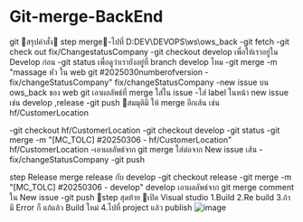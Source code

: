 # Git-merge-BackEnd

git สรุปคำสั่ง
step merge-ไปที่ D:DEV\DEVOPS\ws\ows_back
-git fetch
-git check out fix/ChangestatusCompany
-git checkout develop เพื่อให้เราอยู่ใน Develop ก่อน
-git status เพื่อดูว่าเรายังอยู่ที่ branch develop ไหม
-git  merge -m "massage หัว ใน web git  #2025030numberofversion - fix/changeStatusCompany" fix/changeStatusCompany
-new issue บน ows_back ของ web git    เอาผลลัพธ์ที่ merge ใส่ใน issue
-ใส่ label ในหน้า new issue เช่น develop ,release
-git push
สมมุติมี ให้ merge อีกเส้น เช่น hf/CustomerLocation

-git checkout hf/CustomerLocation
-git checkout develop 
-git status
-git merge -m "[MC_TOLC] #20250306 - hf/CustomerLocation" hf/CustomerLocation
-เอาผลลัพธ์จาก git merge ใส่ต่อจาก New issue เส้น - fix/changeStatusCompany
-git push


step  Release 
merge release กับ develop
-git checkout release
-git merge -m "[MC_TOLC] #20250306  - develop"  develop
เอาผลลัพธ์จาก git merge comment ใน New issue
-git push 
step สุดท้าย เปิด Visual studio  1.Build 2.Re build 3.ถ้ามี Error ก็ แก้แล้ว Build ใหม่ 4.ไปที่ project แล้ว publish 
![image](https://github.com/user-attachments/assets/1ea64060-2bc5-4bc3-8265-42d272d3d2be)
